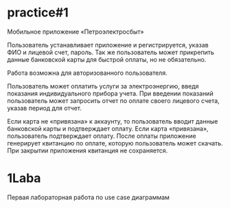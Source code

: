 <h1>practice#1</h1>

Мобильное приложение «Петроэлектросбыт»

Пользователь устанавливает приложение и регистрируется, указав ФИО и лицевой счет, пароль. Так же пользователь может
прикрепить данные банковской карты для быстрой оплаты, но не обязательно.

Работа возможна для авторизованного пользователя.

Пользователь может оплатить услуги за электроэнергию, введя показания индивидуального прибора учета. При введении
показаний пользователь может запросить отчет по оплате своего лицевого счета, указав период для отчет.

Если карта не «привязана» к аккаунту, то пользователь вводит данные банковской карты и подтверждает оплату. Если карта
«привязана», пользователь подтверждает оплату. После оплаты приложение генерирует квитанцию по оплате, которую
пользователь может скачать. При закрытии приложения квитанция не сохраняется.


<h1>1Laba</h1>

Первая лабораторная работа по use case диаграммам
